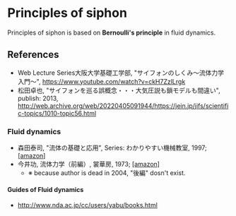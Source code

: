 # Principles of siphon

Principles of siphon is based on **Bernoulli's principle** in fluid dynamics.

## References

- Web Lecture Series大阪大学基礎工学部, "サイフォンのしくみ～流体力学入門～", https://www.youtube.com/watch?v=ckH7ZzlLrgk
- 松田卓也, "サイフォンを巡る誤概念・・・大気圧説も鎖モデルも間違い", publish: 2013, http://web.archive.org/web/20220405091944/https://jein.jp/jifs/scientific-topics/1010-topic56.html 

### Fluid dynamics

- 森田泰司, "流体の基礎と応用", Series: わかりやすい機械教室, 1997; [[amazon]](https://amzn.to/3uaMBdD)
- 今井功, 流体力学（前編）, 裳華房,  1973; [[amazon]](https://amzn.to/37hyI4v)
  - ※ because author is dead in 2004, "後編" dosn't exist. 

#### Guides of Fluid dynamics 

- http://www.nda.ac.jp/cc/users/yabu/books.html

